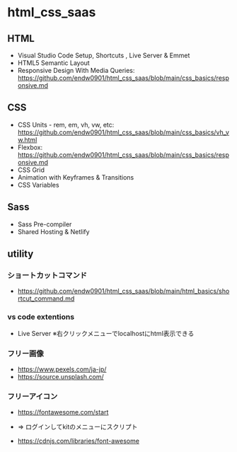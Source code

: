 # html_css_saas

## HTML

- Visual Studio Code Setup, Shortcuts , Live Server & Emmet
- HTML5 Semantic Layout
- Responsive Design With Media Queries: https://github.com/endw0901/html_css_saas/blob/main/css_basics/responsive.md

## CSS

- CSS Units - rem, em, vh, vw, etc: https://github.com/endw0901/html_css_saas/blob/main/css_basics/vh_vw.html
- Flexbox: https://github.com/endw0901/html_css_saas/blob/main/css_basics/responsive.md
- CSS Grid
- Animation with Keyframes & Transitions
- CSS Variables

## Sass

- Sass Pre-compiler
- Shared Hosting & Netlify

## utility

### ショートカットコマンド
- https://github.com/endw0901/html_css_saas/blob/main/html_basics/shortcut_command.md

### vs code extentions

- Live Server ※右クリックメニューでlocalhostにhtml表示できる

### フリー画像

- https://www.pexels.com/ja-jp/
- https://source.unsplash.com/

### フリーアイコン
- https://fontawesome.com/start
- => ログインしてkitのメニューにスクリプト

- https://cdnjs.com/libraries/font-awesome

